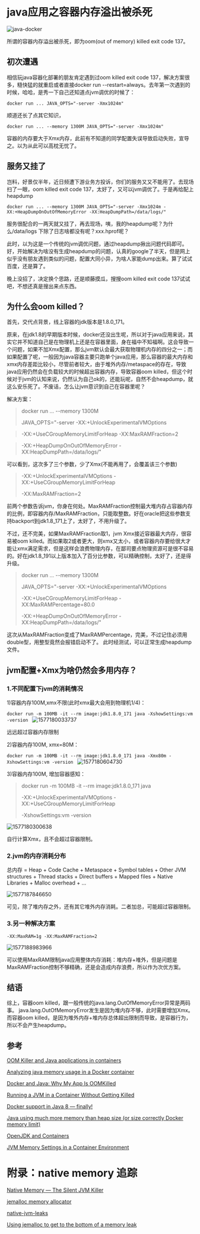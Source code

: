 # java应用之容器内存溢出被杀死

![java-docker](https://user-images.githubusercontent.com/2216435/71412533-0c7b3e80-2689-11ea-8961-46f0dfa69c15.png)

所谓的容器内存溢出被杀死，即为oom(out of memory) killed exit code 137。

## 初次遭遇
相信玩java容器化部署的朋友肯定遇到过oom killed exit code 137，解决方案很多，糙快猛的就重启或者直接docker run --restart=always。去年第一次遇到的时候，哈哈，是秀一下自己还知道点jvm调优的时候了：

`docker run ... JAVA_OPTS="-server -Xmx1024m"`

顺道还长了点其它知识，

`docker run ... --memory 1300M JAVA_OPTS="-server -Xmx1024m"`

容器的内存要大于Xmx内存，此前有不知道的同学配置失误导致启动失败，宣导之。以为从此可以高枕无忧了。

## 服务又挂了
岂料，好景仅半年，近日频遭下游业务方投诉，你们的服务又又不能用了。去现场扫了一眼，oom killed exit code 137，太好了，又可以jvm调优了。于是再给配上heapdump


`docker run ... --memory 1300M JAVA_OPTS="-server -Xmx1024m -XX:+HeapDumpOnOutOfMemoryError -XX:HeapDumpPath=/data/logs/"`


服务很配合的一两天就又挂了，再去现场，咦，我的heapdump呢？为什么/data/logs 下除了日志啥都没有呢？xxx.hprof呢？

此时，以为这是一个传统的jvm调优问题，通过heapdump揪出问题代码即可。好，开始解决为啥没有生成heapdump的问题，认真的google了半天，但是网上似乎没有朋友遇到类似的问题，配置大同小异，为啥人家能dump出来。算了试试百度，还是算了。

晚上没招了，决定换个思路，还是顺藤摸瓜，搜搜oom killed exit code 137试试吧，不想还真是搜出来点东西。

## 为什么会oom killed？
首先，交代点背景，线上容器的jdk版本是1.8.0_171。

原来，在jdk1.8的早期版本时候，docker还没出生呢，所以对于java应用来说，其实它并不知道自己是在物理机上还是在容器里面，身在福中不知福啊。这会导致一个问题，如果不加Xmx配置，那么jvm默认会最大获取物理机内存的四分之一；而如果配置了呢，一般因为java容器主要只跑单个java应用，那么容器的最大内存和xmx内存差距比较小，尽管前者较大，由于堆外内存/metaspace的存在，导致java应用仍然会在负载较大的时候超出容器内存，导致容器oom killed，但这个时候对于jvm的认知来说，仍然认为自己ok的，还能玩呢，自然不会heapdump，就这么安乐死了。不废话，怎么让jvm意识到自己在容器里呢？

解决方案：
>docker run ... --memory 1300M 
>
>JAVA_OPTS="-server -XX:+UnlockExperimentalVMOptions 

>-XX:+UseCGroupMemoryLimitForHeap  -XX:MaxRAMFraction=2 

>-XX:+HeapDumpOnOutOfMemoryError -XX:HeapDumpPath=/data/logs/"

可以看到，这次多了三个参数，少了Xmx(不能再用了，会覆盖该三个参数)
>-XX:+UnlockExperimentalVMOptions -XX:+UseCGroupMemoryLimitForHeap
>
>-XX:MaxRAMFraction=2

前两个参数告诉jvm，你身在何处。MaxRAMFraction控制最大堆内存占容器内存的比例，即容器内存/MaxRAMFraction，只能取整数。好在oracle把这些参数支持backport到jdk1.8_171上了，太好了，不用升级了。

不过，还不完美，如果MaxRAMFraction取1，jvm Xmx接近容器最大内存，很容易被oom killed。而如果取2或者更大，则xmx又太小，或者容器内存要给很大才能让xmx满足需求，但是这样会浪费物理内存，在鄙司要点物理资源可是很不容易的。好在jdk1.8_191以上版本加入了百分比参数，可以精确控制，太好了，还是得升级。

> docker run ... --memory 1300M 
> 
> JAVA_OPTS="-server -XX:+UnlockExperimentalVMOptions 
> 
> -XX:+UseCGroupMemoryLimitForHeap  -XX:MaxRAMPercentage=80.0 
> 
> -XX:+HeapDumpOnOutOfMemoryError -XX:HeapDumpPath=/data/logs/"

这次从MaxRAMFraction变成了MaxRAMPercentage，完美，不过记住必须用double型，用整型竟然会报错启动不了。
此时经测试，可以正常生成heapdump文件。

## jvm配置+Xmx为啥仍然会多用内存？
### 1.不同配置下jvm的消耗情况
1)容器内存100M,xmx不限(此时xmx最大会用到物理机1/4)：

`docker run -m 100MB -it --rm image:jdk1.8.0_171 java -XshowSettings:vm -version
`
![1577180033737](https://user-images.githubusercontent.com/2216435/71406614-b64fd080-2673-11ea-9737-77a4b4f5b434.jpg)

远远超过容器内存限制

2)容器内存100M, xmx=80M：

`docker run -m 100MB -it --rm image:jdk1.8.0_171 java -Xmx80m -XshowSettings:vm -version
`
![1577180604730](https://user-images.githubusercontent.com/2216435/71407183-59551a00-2675-11ea-913d-7f441dea1c3c.jpg)

3)容器内存100M, 增加容器感知：

>docker run -m 100MB -it --rm image:jdk1.8.0_171 java 
>
>-XX:+UnlockExperimentalVMOptions -XX:+UseCGroupMemoryLimitForHeap 
>
>-XshowSettings:vm -version

![1577180300638](https://user-images.githubusercontent.com/2216435/71407161-47737700-2675-11ea-9c24-472594fc5c51.jpg)

自行计算Xmx，且不会超过容器限制。

### 2.jvm的内存消耗分布
总内存 = Heap + Code Cache + Metaspace + Symbol tables +
               Other JVM structures + Thread stacks +
               Direct buffers + Mapped files +
               Native Libraries + Malloc overhead + ...
 
![1577187846650](https://user-images.githubusercontent.com/2216435/71411793-c83a6f00-2685-11ea-8c69-0ab5f6c52561.jpg)

可见，除了堆内存之外，还有其它堆外内存消耗。二者加总，可能超过容器限制。

### 3.另一种解决方案
`-XX:MaxRAM=1g -XX:MaxRAMFraction=2`

![1577188983966](https://user-images.githubusercontent.com/2216435/71412391-6e877400-2688-11ea-83ee-eacba3e255f6.jpg)

可以使用MaxRAM限制java应用整体内存消耗：堆内存+堆外，但是问题是MaxRAMFraction控制不够精确，还是会造成内存浪费，所以作为次优方案。

## 结语
综上，容器oom killed，跟一般传统的java.lang.OutOfMemoryError异常是两码事。
java.lang.OutOfMemoryError发生是因为堆内存不够，此时需要增加Xmx。而容器oom killed，是因为堆外内存+堆内存总体超出限制而导致，是容器行为，所以不会产生heapdump。

## 参考
[OOM Killer and Java applications in containers](https://medium.com/logistimo-engineering-blog/oom-killer-and-java-applications-c0dfd7f6b036)

[Analyzing java memory usage in a Docker container](http://trustmeiamadeveloper.com/2016/03/18/where-is-my-memory-java/)

[Docker and Java: Why My App Is OOMKilled](https://dzone.com/articles/why-my-java-application-is-oomkilled)

[Running a JVM in a Container Without Getting Killed](https://blog.csanchez.org/2017/05/31/running-a-jvm-in-a-container-without-getting-killed/)

[Docker support in Java 8 — finally!](https://blog.softwaremill.com/docker-support-in-new-java-8-finally-fd595df0ca54)

[Java using much more memory than heap size (or size correctly Docker memory limit)
](https://stackoverflow.com/questions/53451103/java-using-much-more-memory-than-heap-size-or-size-correctly-docker-memory-limi)

[OpenJDK and Containers
](https://developers.redhat.com/blog/2017/04/04/openjdk-and-containers/#more-433899)

[JVM Memory Settings in a Container Environment
](https://medium.com/adorsys/jvm-memory-settings-in-a-container-environment-64b0840e1d9e)

# 附录：native memory 追踪
[Native Memory — The Silent JVM Killer
](https://medium.com/swlh/native-memory-the-silent-jvm-killer-595913cba8e7)

[jemalloc memory allocator
](https://github.com/jemalloc)


[native-jvm-leaks
](https://github.com/jeffgriffith/native-jvm-leaks/blob/master/README.md)

[Using jemalloc to get to the bottom of a memory leak
](https://technology.blog.gov.uk/2015/12/11/using-jemalloc-to-get-to-the-bottom-of-a-memory-leak/)
